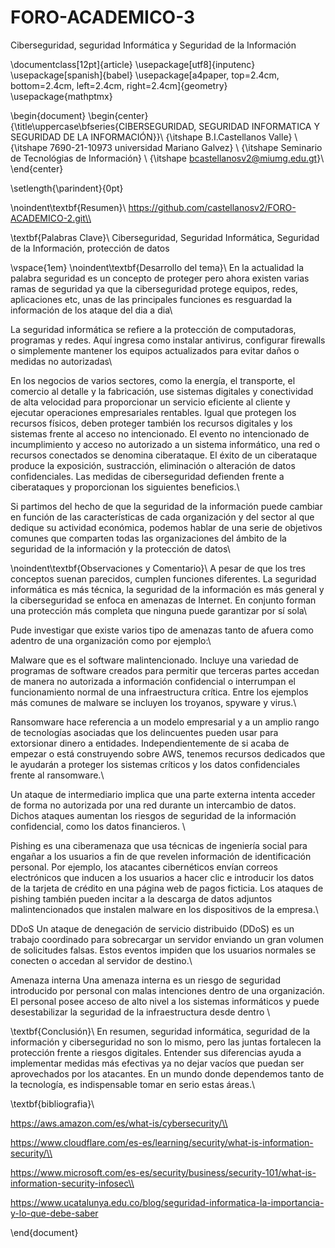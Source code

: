 # FORO-ACADEMICO-3
Ciberseguridad, seguridad Informática y Seguridad de la Información



\documentclass[12pt]{article}
\usepackage[utf8]{inputenc}
\usepackage[spanish]{babel}
\usepackage[a4paper, top=2.4cm, bottom=2.4cm, left=2.4cm, right=2.4cm]{geometry}
\usepackage{mathptmx}

\begin{document}
\begin{center}
    {\title\uppercase\bfseries{CIBERSEGURIDAD, SEGURIDAD INFORMATICA Y SEGURIDAD DE LA INFORMACIÓN}}\\
    {\itshape B.I.Castellanos Valle} \\
    {\itshape 7690-21-10973 universidad Mariano Galvez} \\
    {\itshape Seminario de Tecnológias de Información} \\
    {\itshape bcastellanosv2@miumg.edu.gt}\\
\end{center}


\setlength{\parindent}{0pt}

\noindent\textbf{Resumen}\\
https://github.com/castellanosv2/FORO-ACADEMICO-2.git\\

\textbf{Palabras Clave}\\
Ciberseguridad, Seguridad Informática, Seguridad de la Información, protección de datos


\vspace{1em}
\noindent\textbf{Desarrollo del tema}\\
En la actualidad la palabra seguridad es un concepto de proteger pero ahora existen varias ramas de seguridad ya que la ciberseguridad protege equipos, redes, aplicaciones etc, unas de las principales funciones es resguardad la información de los ataque del dia a dia\\

La seguridad informática se refiere a la protección de computadoras, programas y redes. Aquí ingresa como instalar antivirus, configurar firewalls o simplemente mantener los equipos actualizados para evitar daños o medidas no autorizadas\\

En los negocios de varios sectores, como la energía, el transporte, el comercio al detalle y la fabricación, use sistemas digitales y conectividad de alta velocidad para proporcionar un servicio eficiente al cliente y ejecutar operaciones empresariales rentables. Igual que protegen los recursos físicos, deben proteger también los recursos digitales y los sistemas frente al acceso no intencionado. El evento no intencionado de incumplimiento y acceso no autorizado a un sistema informático, una red o recursos conectados se denomina ciberataque. El éxito de un ciberataque produce la exposición, sustracción, eliminación o alteración de datos confidenciales. Las medidas de ciberseguridad defienden frente a ciberataques y proporcionan los siguientes beneficios.\\

Si partimos del hecho de que la seguridad de la información puede cambiar en función de las características de cada organización y del sector al que dedique su actividad económica, podemos hablar de una serie de objetivos comunes que comparten todas las organizaciones del ámbito de la seguridad de la información y la protección de datos\\




\noindent\textbf{Observaciones y Comentario}\\
A pesar de que los tres conceptos suenan parecidos, cumplen funciones diferentes. La seguridad informática es más técnica, la seguridad de la información es más general y la ciberseguridad se enfoca en amenazas de Internet. En conjunto forman una protección más completa que ninguna puede garantizar por sí sola\\

Pude investigar que existe varios tipo de amenazas tanto de afuera como adentro de una organización como por ejemplo:\\

Malware que es el  software malintencionado. Incluye una variedad de programas de software creados para permitir que terceras partes accedan de manera no autorizada a información confidencial o interrumpan el funcionamiento normal de una infraestructura crítica. Entre los ejemplos más comunes de malware se incluyen los troyanos, spyware y virus.\\


Ransomware hace referencia a un modelo empresarial y a un amplio rango de tecnologías asociadas que los delincuentes pueden usar para extorsionar dinero a entidades. Independientemente de si acaba de empezar o está construyendo sobre AWS, tenemos recursos dedicados que le ayudarán a proteger los sistemas críticos y los datos confidenciales frente al ransomware.\\


Un ataque de intermediario implica que una parte externa intenta acceder de forma no autorizada por una red durante un intercambio de datos. Dichos ataques aumentan los riesgos de seguridad de la información confidencial, como los datos financieros. \\

 
Pishing es una ciberamenaza que usa técnicas de ingeniería social para engañar a los usuarios a fin de que revelen información de identificación personal. Por ejemplo, los atacantes cibernéticos envían correos electrónicos que inducen a los usuarios a hacer clic e introducir los datos de la tarjeta de crédito en una página web de pagos ficticia. Los ataques de pishing también pueden incitar a la descarga de datos adjuntos malintencionados que instalen malware en los dispositivos de la empresa.\\

DDoS
Un ataque de denegación de servicio distribuido (DDoS) es un trabajo coordinado para sobrecargar un servidor enviando un gran volumen de solicitudes falsas. Estos eventos impiden que los usuarios normales se conecten o accedan al servidor de destino.\\ 

Amenaza interna
Una amenaza interna es un riesgo de seguridad introducido por personal con malas intenciones dentro de una organización. El personal posee acceso de alto nivel a los sistemas informáticos y puede desestabilizar la seguridad de la infraestructura desde dentro
\\

\textbf{Conclusión}\\
En resumen, seguridad informática, seguridad de la información y ciberseguridad no son lo mismo, pero las juntas fortalecen la protección frente a riesgos digitales. Entender sus diferencias ayuda a implementar medidas más efectivas ya no dejar vacíos que puedan ser aprovechados por los atacantes. En un mundo donde dependemos tanto de la tecnología, es indispensable tomar en serio estas áreas.\\

\textbf{bibliografia}\\

https://aws.amazon.com/es/what-is/cybersecurity/\\

https://www.cloudflare.com/es-es/learning/security/what-is-information-security/\\

https://www.microsoft.com/es-es/security/business/security-101/what-is-information-security-infosec\\

https://www.ucatalunya.edu.co/blog/seguridad-informatica-la-importancia-y-lo-que-debe-saber



\end{document}
